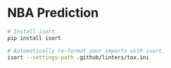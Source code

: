 # NBA Prediction

```bash
# Install isort.
pip install isort

# Automatically re-format your imports with isort.
isort --settings-path .github/linters/tox.ini
```
